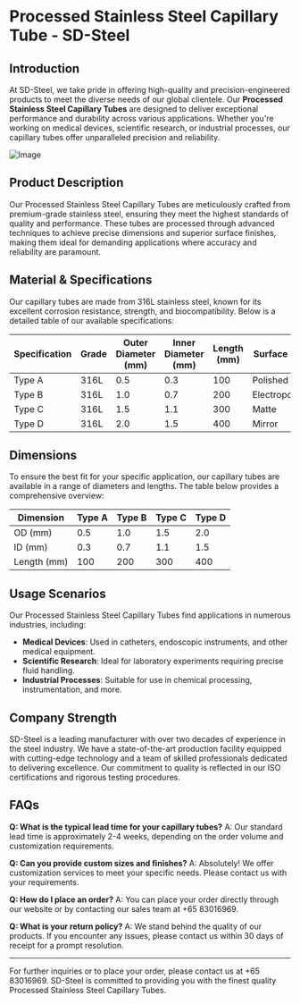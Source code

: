 # Processed Stainless Steel Capillary Tube - SD-Steel

## Introduction
At SD-Steel, we take pride in offering high-quality and precision-engineered products to meet the diverse needs of our global clientele. Our **Processed Stainless Steel Capillary Tubes** are designed to deliver exceptional performance and durability across various applications. Whether you're working on medical devices, scientific research, or industrial processes, our capillary tubes offer unparalleled precision and reliability.

![Image](https://github.com/user-attachments/assets/2567258e-e124-4816-932d-1809bd27ef0b)

## Product Description
Our Processed Stainless Steel Capillary Tubes are meticulously crafted from premium-grade stainless steel, ensuring they meet the highest standards of quality and performance. These tubes are processed through advanced techniques to achieve precise dimensions and superior surface finishes, making them ideal for demanding applications where accuracy and reliability are paramount.

## Material & Specifications
Our capillary tubes are made from 316L stainless steel, known for its excellent corrosion resistance, strength, and biocompatibility. Below is a detailed table of our available specifications:

| Specification | Grade | Outer Diameter (mm) | Inner Diameter (mm) | Length (mm) | Surface Finish |
|---------------|-------|---------------------|---------------------|-------------|----------------|
| Type A        | 316L  | 0.5                 | 0.3                 | 100         | Polished       |
| Type B        | 316L  | 1.0                 | 0.7                 | 200         | Electropolished|
| Type C        | 316L  | 1.5                 | 1.1                 | 300         | Matte          |
| Type D        | 316L  | 2.0                 | 1.5                 | 400         | Mirror         |

## Dimensions
To ensure the best fit for your specific application, our capillary tubes are available in a range of diameters and lengths. The table below provides a comprehensive overview:

| Dimension | Type A | Type B | Type C | Type D |
|-----------|--------|--------|--------|--------|
| OD (mm)   | 0.5    | 1.0    | 1.5    | 2.0    |
| ID (mm)   | 0.3    | 0.7    | 1.1    | 1.5    |
| Length (mm)| 100    | 200    | 300    | 400    |

## Usage Scenarios
Our Processed Stainless Steel Capillary Tubes find applications in numerous industries, including:
- **Medical Devices**: Used in catheters, endoscopic instruments, and other medical equipment.
- **Scientific Research**: Ideal for laboratory experiments requiring precise fluid handling.
- **Industrial Processes**: Suitable for use in chemical processing, instrumentation, and more.

## Company Strength
SD-Steel is a leading manufacturer with over two decades of experience in the steel industry. We have a state-of-the-art production facility equipped with cutting-edge technology and a team of skilled professionals dedicated to delivering excellence. Our commitment to quality is reflected in our ISO certifications and rigorous testing procedures.

## FAQs
**Q: What is the typical lead time for your capillary tubes?**
A: Our standard lead time is approximately 2-4 weeks, depending on the order volume and customization requirements.

**Q: Can you provide custom sizes and finishes?**
A: Absolutely! We offer customization services to meet your specific needs. Please contact us with your requirements.

**Q: How do I place an order?**
A: You can place your order directly through our website or by contacting our sales team at +65 83016969.

**Q: What is your return policy?**
A: We stand behind the quality of our products. If you encounter any issues, please contact us within 30 days of receipt for a prompt resolution.

---

For further inquiries or to place your order, please contact us at +65 83016969. SD-Steel is committed to providing you with the finest quality Processed Stainless Steel Capillary Tubes.